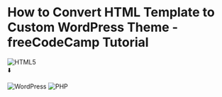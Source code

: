 # How to Convert HTML Template to Custom WordPress Theme - freeCodeCamp Tutorial 

![HTML5](https://img.shields.io/badge/html5-%23E34F26.svg?style=for-the-badge&logo=html5&logoColor=white) <br>
⬇️ <br>

![WordPress](https://img.shields.io/badge/WordPress-%23117AC9.svg?style=for-the-badge&logo=WordPress&logoColor=white) 
![PHP](https://img.shields.io/badge/php-%23777BB4.svg?style=for-the-badge&logo=php&logoColor=white)
